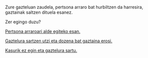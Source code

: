 Zure gazteluan zaudela, pertsona arraro bat hurbiltzen da harresira, gaztainak saltzen dituela esanez.

Zer egingo duzu?

[Pertsona arraroari alde egiteko esan.](alde-egin/alde-egin.md)

[Gaztelura sartzen utzi eta dozena bat gaztaina erosi.](erosi/irabazi.md)

[Kasurik ez egin eta gaztelura sartu.](gaztelura-sartu/gaztelura-sartu.md)
